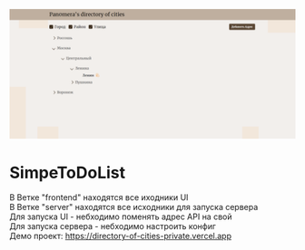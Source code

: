 ![Пример](https://github.com/ARTESS-PLAY/directory-of-cities/blob/main/demo.png)
# SimpeToDoList
В Ветке "frontend" находятся все иходники UI <br/>
В Ветке "server" находятся все исходники для запуска сервера<br/>
Для запуска UI - небходимо поменять адрес API на свой<br/>
Для запуска сервера - небходимо настроить конфиг<br/>
Демо проект: https://directory-of-cities-private.vercel.app
